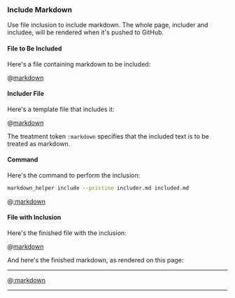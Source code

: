 ### Include Markdown

Use file inclusion to include markdown.  The whole page, includer and includee, will be rendered when it's pushed to GitHub.

#### File to Be Included

Here's a file containing markdown to be included:

@[markdown](markdown.md)

#### Includer File

Here's a template file that includes it:

@[markdown](includer.md)

The treatment token ```:markdown``` specifies that the included text is to be treated as markdown.

#### Command

Here's the command to perform the inclusion:

```sh
markdown_helper include --pristine includer.md included.md
```

@[:markdown](../../pristine.md)

#### File with Inclusion

Here's the finished file with the inclusion:

@[markdown](included.md)

And here's the finished markdown, as rendered on this page:

---

@[:markdown](markdown.md)

---
